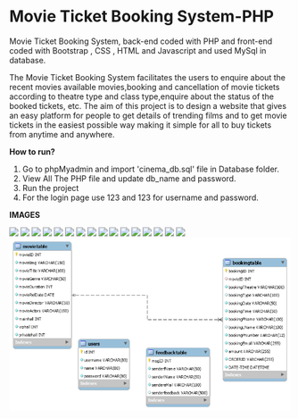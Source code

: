 # Movie Ticket Booking System-PHP
Movie Ticket Booking System, back-end coded with PHP and front-end coded with Bootstrap , CSS , HTML and Javascript and used MySql in database.

The Movie Ticket Booking System facilitates the users to enquire about the
recent movies available movies,booking and cancellation of movie tickets according
to theatre type and class type,enquire about the status of the booked tickets, etc.
The aim of this project is to design a website that gives an easy platform for
people to get details of trending films and to get movie tickets in the
easiest possible way making it simple for all to buy tickets from anytime
and anywhere.

<b>How to run?</b>
<ol>
  <li>Go to phpMyadmin and import 'cinema_db.sql' file in Database folder.</li>
  <li>  View All The PHP file and update db_name and password. </li>
  <li>  Run the project</li>
  <li>  For the login page use 123 and 123 for username and password.</li>
</ol>

<b>IMAGES</b> 

<img src="img/screenshot/(1).png">
<img src="img/screenshot/(2).png">
<img src="img/screenshot/(3).png">
<img src="img/screenshot/(4).png">
<img src="img/screenshot/(5).png">
<img src="img/screenshot/(6).png">
<img src="img/screenshot/(7).png">
<img src="img/screenshot/(8).png">
<img src="img/screenshot/(9).png">
<img src="img/screenshot/(10).png">
<img src="img/screenshot/(11).png">
<img src="img/screenshot/(12).png">
<img src="img/screenshot/(13).png">
<img src="img/screenshot/(14).png">
<img src="img/screenshot/(15).png">
<img src="img/screenshot/(16).png">
<img src="database/ER.png">

